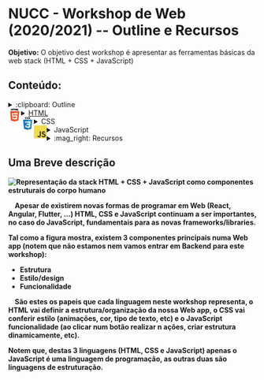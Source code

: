 # NUCC - Workshop de Web (2020/2021) -- Outline e Recursos
**Objetivo:** O objetivo dest workshop é apresentar as ferramentas básicas da web stack (HTML + CSS + JavaScript)

## Conteúdo:

<details>
    <summary>:clipboard: Outline</summary>
  :heavy_check_mark: O que vamos cobrir  
  
  :x: O que não vamos cobrir
</details>
<details>
     <summary> <a href="https://github.com/eamorgado/NUCC-2020-2021-Web/blob/main/Docs/HTML/HTML.md">HTML</a> 
       <img align="left" alt="HTML" width="26px" src="https://raw.githubusercontent.com/github/explore/80688e429a7d4ef2fca1e82350fe8e3517d3494d/topics/html/html.png" />
    </summary>
</details>
<details>
     <summary>CSS 
       <img align="left" alt="CSS" width="26px" src="https://raw.githubusercontent.com/github/explore/80688e429a7d4ef2fca1e82350fe8e3517d3494d/topics/css/css.png" />
    </summary>
</details>
<details>
     <summary>JavaScript 
       <img align="left" alt="JavaScript" width="26px" src="https://raw.githubusercontent.com/github/explore/80688e429a7d4ef2fca1e82350fe8e3517d3494d/topics/javascript/javascript.png" />
    </summary>
</details>
<details>
     <summary>:mag_right: Recursos</summary>
    &nbsp;&nbsp;&nbsp;&nbsp;Tudo o que precisas já se encontra online, basta pesquisar, o Google é o vosso melhor amigo. Qualquer dúvida que tenham certamente alguém já a teve, basta pesquisar, utilizem o Stack Overflow para ver questões/soluções ou mesmo colocar as vossas.  <br>
    <ul>
        <li>
            <b>Youtube</b>: Existem muitos recursos/tutoriais no Youtube, basta pesquisar, um canal recomendado é o 
            <a href="https://www.youtube.com/channel/UC8butISFwT-Wl7EV0hUK0BQ">freeCodeCamp</a>
        </li> 
        <li>
            <b><a href="https://www.w3schools.com/">W3Schools</a>
            <ul>
                <li>
                    <a href="https://www.w3schools.com/html/">HTML Tutorial</a>
                </li>
                <li>
                    <a href="https://www.w3schools.com/css/">CSS Tutorial</a>
                </li>
                <li>
                    <a href="https://www.w3schools.com/js/default.asp">JavaScript Tutorial</a>
                </li>
            </ul>
        </li>
    </ul>
    
    
</details>


## Uma Breve descrição
<img align="center" src="https://pbs.twimg.com/media/EYihCuiXQAMhINK?format=jpg&name=900x900" alt="Representação da stack HTML + CSS + JavaScript como componentes estruturais do corpo humano" width=50% height=50%>

&nbsp;&nbsp;&nbsp;&nbsp;Apesar de existirem novas formas de programar em Web (React, Angular, Flutter, ...) HTML, CSS e JavaScript continuam a ser importantes, no caso do JavaScript, fundamentais para as novas frameworks/libraries.   

Tal como a figura mostra, existem 3 componentes principais numa Web app (notem que não estamos nem vamos entrar em Backend para este workshop):
+   Estrutura
+   Estilo/design
+   Funcionalidade

&nbsp;&nbsp;&nbsp;&nbsp;São estes os papeis que cada linguagem neste workshop representa, o HTML vai definir a estrutura/organização da nossa Web app, o CSS vai conferir estilo (animações, cor, tipo de texto, etc) e o JavaScript funcionalidade (ao clicar num botão realizar n ações, criar estrutura dinamicamente, etc).

Notem que, destas 3 linguagens (HTML, CSS e JavaScript) apenas o JavaScript é uma linguagem de programação, as outras duas são linguagens de estruturação. 

